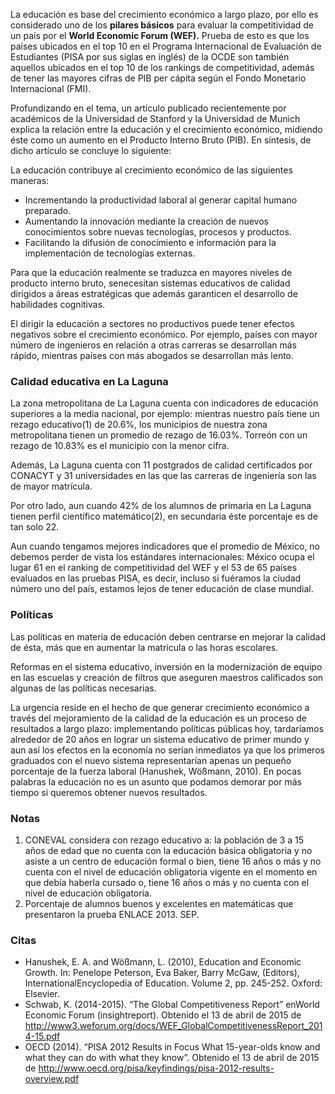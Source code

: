 
La educación es base del crecimiento económico a largo plazo, por ello es considerado uno de los **pilares básicos** para evaluar la competitividad de un país por el __World Economic Forum (WEF).__ Prueba de esto es que los países ubicados en el top 10 en el Programa Internacional de Evaluación de Estudiantes (PISA por sus siglas en inglés) de la OCDE son también aquellos ubicados en el top 10 de los rankings de competitividad, además de tener las mayores cifras de PIB per cápita según el Fondo Monetario Internacional (FMI).

Profundizando en el tema, un artículo publicado recientemente por académicos de la Universidad de Stanford y la Universidad de Munich explica la relación entre la educación y el crecimiento económico, midiendo éste como un aumento en el Producto Interno Bruto (PIB).  En síntesis, de dicho artículo se concluye lo siguiente:

La educación contribuye al crecimiento económico de las siguientes maneras:

* Incrementando la productividad laboral al generar capital humano preparado.
* Aumentando la innovación mediante la creación de nuevos conocimientos sobre nuevas tecnologías, procesos y productos.
* Facilitando la difusión de conocimiento e información para la implementación de tecnologías externas.

Para que la educación realmente se traduzca en mayores niveles de producto interno bruto, senecesitan sistemas educativos de calidad dirigidos a áreas estratégicas que además garanticen el desarrollo de habilidades cognitivas.

El dirigir la educación a sectores no productivos puede tener efectos negativos sobre el crecimiento económico. Por ejemplo, países con mayor número de ingenieros en relación a otras carreras se desarrollan más rápido, mientras países con más abogados se desarrollan más lento.

### Calidad educativa en La Laguna

La zona metropolitana de La Laguna cuenta con indicadores de educación superiores a la media nacional, por ejemplo: mientras nuestro país tiene un rezago educativo(1) de 20.6%, los municipios de nuestra zona metropolitana tienen un promedio de rezago de 16.03%. Torreón con un rezago de 10.83%  es el municipio con la menor cifra.

Además, La Laguna cuenta con 11 postgrados de calidad certificados por CONACYT y 31 universidades en las que las carreras de ingeniería son las de mayor matrícula.

Por otro lado, aun cuando 42% de los alumnos de primaria en La Laguna tienen perfil científico matemático(2), en secundaria éste porcentaje es de tan solo 22.

Aun cuando tengamos mejores indicadores que el promedio de México, no debemos perder de vista los estándares internacionales: México ocupa el lugar 61 en el ranking de competitividad del WEF y el 53 de 65 países evaluados en las pruebas PISA, es decir, incluso si fuéramos la ciudad número uno del país, estamos lejos de tener educación de clase mundial.

### Políticas

Las políticas en materia de educación deben centrarse en mejorar la calidad de ésta, más que en aumentar la matricula o las horas escolares.

Reformas en el sistema educativo, inversión en la modernización de equipo en las escuelas y creación de filtros que aseguren maestros calificados son algunas de las políticas necesarias.

La urgencia reside en el hecho de que generar crecimiento económico a través del mejoramiento de la calidad de la educación es un proceso de resultados a largo plazo: implementando políticas públicas hoy, tardaríamos alrededor de 20 años en lograr un sistema educativo de primer mundo y aun así los efectos en la economía no serían inmediatos ya que los primeros graduados con el nuevo sistema representarían apenas un pequeño porcentaje de la fuerza laboral (Hanushek, Wößmann, 2010). En pocas palabras la educación no es un asunto que podamos demorar por más tiempo si queremos obtener nuevos resultados.

### Notas

1. CONEVAL considera con rezago educativo a: la población de 3 a 15 años de edad que no cuenta con la educación básica obligatoria y no asiste a un centro de educación formal o bien, tiene 16 años o más y no cuenta con el nivel de educación obligatoria vigente en el momento en que debía haberla cursado o, tiene 16 años o más y no cuenta con el nivel de educación obligatoria.
2. Porcentaje de alumnos buenos y excelentes en matemáticas que presentaron la prueba ENLACE 2013. SEP.

### Citas

* Hanushek, E. A. and Wößmann, L. (2010), Education and Economic Growth. In: Penelope Peterson, Eva Baker, Barry McGaw, (Editors), InternationalEncyclopedia of Education. Volume 2, pp. 245-252. Oxford: Elsevier.
* Schwab, K. (2014-2015). “The Global Competitiveness Report” enWorld Economic Forum (insightreport). Obtenido el 13 de abril de 2015 de <http://www3.weforum.org/docs/WEF_GlobalCompetitivenessReport_2014-15.pdf>
* OECD (2014). “PISA 2012 Results in Focus What 15-year-olds know and what they can do with what they know”. Obtenido el 13 de abril de 2015 de <http://www.oecd.org/pisa/keyfindings/pisa-2012-results-overview.pdf>
